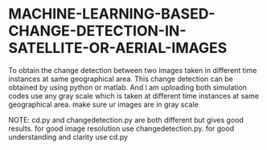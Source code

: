 # MACHINE-LEARNING-BASED-CHANGE-DETECTION-IN-SATELLITE-OR-AERIAL-IMAGES
To obtain the change detection between two images taken in different time instances at same geographical area.
This change detection can be obtained by using python or matlab.
And i am uploading both simulation codes
use any gray scale which is taken at different time instances at same geographical area. make sure ur images are in gray scale

NOTE: cd.py and changedetection.py are both different but gives good results. for good image resolution use changedetection.py. for good understanding and clarity use cd.py

